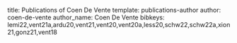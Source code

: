 title: Publications of Coen De Vente
template: publications-author
author: coen-de-vente
author_name: Coen De Vente
bibkeys: lemi22,vent21a,ardu20,vent21,vent20,vent20a,less20,schw22,schw22a,xion21,gonz21,vent18